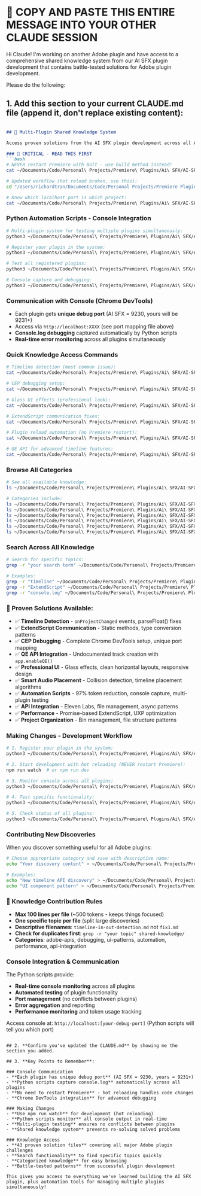 # 🚀 COPY AND PASTE THIS ENTIRE MESSAGE INTO YOUR OTHER CLAUDE SESSION

Hi Claude! I'm working on another Adobe plugin and have access to a comprehensive shared knowledge system from our AI SFX plugin development that contains battle-tested solutions for Adobe plugin development.

Please do the following:

## 1. **Add this section to your current CLAUDE.md file** (append it, don't replace existing content):

```markdown

## 🧠 Multi-Plugin Shared Knowledge System

Access proven solutions from the AI SFX plugin development across all Adobe plugin projects:

### 🚨 CRITICAL - READ THIS FIRST
```bash
# NEVER restart Premiere with Bolt - use build method instead!
cat ~/Documents/Code/Personal\ Projects/Premiere\ Plugins/Ai\ SFX/AI-SFX-Bolt/MultiPluginSystem/shared-knowledge/automation/proven-hot-reload-workflow.md

# Updated workflow (hot reload broken, use this):
cd "/Users/richardtran/Documents/Code/Personal Projects/Premiere Plugins/Ai SFX/AI-SFX-Bolt" && npm run build

# Know which localhost port is which project:
cat ~/Documents/Code/Personal\ Projects/Premiere\ Plugins/Ai\ SFX/AI-SFX-Bolt/MultiPluginSystem/shared-knowledge/debugging/localhost-port-mapping.md
```

### Python Automation Scripts - Console Integration
```bash
# Multi-plugin system for testing multiple plugins simultaneously:
python3 ~/Documents/Code/Personal\ Projects/Premiere\ Plugins/Ai\ SFX/AI-SFX-Bolt/MultiPluginSystem/multi_plugin_autonomous.py status

# Register your plugin in the system:
python3 ~/Documents/Code/Personal\ Projects/Premiere\ Plugins/Ai\ SFX/AI-SFX-Bolt/MultiPluginSystem/multi_plugin_autonomous.py register your-plugin-id 9231 3002 "Your Plugin Name"

# Test all registered plugins:
python3 ~/Documents/Code/Personal\ Projects/Premiere\ Plugins/Ai\ SFX/AI-SFX-Bolt/MultiPluginSystem/multi_plugin_autonomous.py test all

# Console capture and debugging:
python3 ~/Documents/Code/Personal\ Projects/Premiere\ Plugins/Ai\ SFX/AI-SFX-Bolt/MultiPluginSystem/autonomous_dev_simple.py
```

### Communication with Console (Chrome DevTools)
- Each plugin gets **unique debug port** (AI SFX = 9230, yours will be 9231+)
- Access via `http://localhost:XXXX` (see port mapping file above)
- **Console.log debugging** captured automatically by Python scripts
- **Real-time error monitoring** across all plugins simultaneously

### Quick Knowledge Access Commands
```bash
# Timeline detection (most common issue):
cat ~/Documents/Code/Personal\ Projects/Premiere\ Plugins/Ai\ SFX/AI-SFX-Bolt/MultiPluginSystem/shared-knowledge/debugging/timeline-detection-breakthrough.md

# CEP debugging setup:
cat ~/Documents/Code/Personal\ Projects/Premiere\ Plugins/Ai\ SFX/AI-SFX-Bolt/MultiPluginSystem/shared-knowledge/debugging/cep-debugging-setup.md

# Glass UI effects (professional look):
cat ~/Documents/Code/Personal\ Projects/Premiere\ Plugins/Ai\ SFX/AI-SFX-Bolt/MultiPluginSystem/shared-knowledge/ui-patterns/glass-effect-ui.md

# ExtendScript communication fixes:
cat ~/Documents/Code/Personal\ Projects/Premiere\ Plugins/Ai\ SFX/AI-SFX-Bolt/MultiPluginSystem/shared-knowledge/adobe-apis/extendscript-static-methods.md

# Plugin reload automation (no Premiere restart):
cat ~/Documents/Code/Personal\ Projects/Premiere\ Plugins/Ai\ SFX/AI-SFX-Bolt/MultiPluginSystem/shared-knowledge/automation/plugin-reload-automation.md

# QE API for advanced timeline features:
cat ~/Documents/Code/Personal\ Projects/Premiere\ Plugins/Ai\ SFX/AI-SFX-Bolt/MultiPluginSystem/shared-knowledge/adobe-apis/qe-api-track-creation.md
```

### Browse All Categories
```bash
# See all available knowledge:
ls ~/Documents/Code/Personal\ Projects/Premiere\ Plugins/Ai\ SFX/AI-SFX-Bolt/MultiPluginSystem/shared-knowledge/

# Categories include:
ls ~/Documents/Code/Personal\ Projects/Premiere\ Plugins/Ai\ SFX/AI-SFX-Bolt/MultiPluginSystem/shared-knowledge/adobe-apis/        # Adobe API patterns
ls ~/Documents/Code/Personal\ Projects/Premiere\ Plugins/Ai\ SFX/AI-SFX-Bolt/MultiPluginSystem/shared-knowledge/api-integration/  # External API integration
ls ~/Documents/Code/Personal\ Projects/Premiere\ Plugins/Ai\ SFX/AI-SFX-Bolt/MultiPluginSystem/shared-knowledge/automation/       # Scripts & workflows
ls ~/Documents/Code/Personal\ Projects/Premiere\ Plugins/Ai\ SFX/AI-SFX-Bolt/MultiPluginSystem/shared-knowledge/debugging/       # Debugging solutions
ls ~/Documents/Code/Personal\ Projects/Premiere\ Plugins/Ai\ SFX/AI-SFX-Bolt/MultiPluginSystem/shared-knowledge/performance/     # Optimization patterns
ls ~/Documents/Code/Personal\ Projects/Premiere\ Plugins/Ai\ SFX/AI-SFX-Bolt/MultiPluginSystem/shared-knowledge/ui-patterns/     # UI/UX patterns
```

### Search Across All Knowledge
```bash
# Search for specific topics:
grep -r "your search term" ~/Documents/Code/Personal\ Projects/Premiere\ Plugins/Ai\ SFX/AI-SFX-Bolt/MultiPluginSystem/shared-knowledge/

# Examples:
grep -r "timeline" ~/Documents/Code/Personal\ Projects/Premiere\ Plugins/Ai\ SFX/AI-SFX-Bolt/MultiPluginSystem/shared-knowledge/
grep -r "ExtendScript" ~/Documents/Code/Personal\ Projects/Premiere\ Plugins/Ai\ SFX/AI-SFX-Bolt/MultiPluginSystem/shared-knowledge/
grep -r "console.log" ~/Documents/Code/Personal\ Projects/Premiere\ Plugins/Ai\ SFX/AI-SFX-Bolt/MultiPluginSystem/shared-knowledge/
```

### 🎯 Proven Solutions Available:
- ✅ **Timeline Detection** - `onProjectChanged` events, parseFloat() fixes
- ✅ **ExtendScript Communication** - Static methods, type conversion patterns
- ✅ **CEP Debugging** - Complete Chrome DevTools setup, unique port mapping
- ✅ **QE API Integration** - Undocumented track creation with `app.enableQE()`
- ✅ **Professional UI** - Glass effects, clean horizontal layouts, responsive design
- ✅ **Smart Audio Placement** - Collision detection, timeline placement algorithms
- ✅ **Automation Scripts** - 97% token reduction, console capture, multi-plugin testing
- ✅ **API Integration** - Eleven Labs, file management, async patterns
- ✅ **Performance** - Promise-based ExtendScript, UXP optimization
- ✅ **Project Organization** - Bin management, file structure patterns

### Making Changes - Development Workflow
```bash
# 1. Register your plugin in the system:
python3 ~/Documents/Code/Personal\ Projects/Premiere\ Plugins/Ai\ SFX/AI-SFX-Bolt/MultiPluginSystem/multi_plugin_autonomous.py register your-plugin 9231 3002 "Your Plugin Name"

# 2. Start development with hot reloading (NEVER restart Premiere):
npm run watch  # or npm run dev

# 3. Monitor console across all plugins:
python3 ~/Documents/Code/Personal\ Projects/Premiere\ Plugins/Ai\ SFX/AI-SFX-Bolt/MultiPluginSystem/autonomous_dev_simple.py

# 4. Test specific functionality:
python3 ~/Documents/Code/Personal\ Projects/Premiere\ Plugins/Ai\ SFX/AI-SFX-Bolt/MultiPluginSystem/multi_plugin_autonomous.py test your-plugin

# 5. Check status of all plugins:
python3 ~/Documents/Code/Personal\ Projects/Premiere\ Plugins/Ai\ SFX/AI-SFX-Bolt/MultiPluginSystem/multi_plugin_autonomous.py status
```

### Contributing New Discoveries
When you discover something useful for all Adobe plugins:
```bash
# Choose appropriate category and save with descriptive name:
echo "Your discovery content" > ~/Documents/Code/Personal\ Projects/Premiere\ Plugins/Ai\ SFX/AI-SFX-Bolt/MultiPluginSystem/shared-knowledge/[category]/[descriptive-name].md

# Examples:
echo "New timeline API discovery" > ~/Documents/Code/Personal\ Projects/Premiere\ Plugins/Ai\ SFX/AI-SFX-Bolt/MultiPluginSystem/shared-knowledge/adobe-apis/new-timeline-feature.md
echo "UI component pattern" > ~/Documents/Code/Personal\ Projects/Premiere\ Plugins/Ai\ SFX/AI-SFX-Bolt/MultiPluginSystem/shared-knowledge/ui-patterns/new-component-pattern.md
```

### 📏 Knowledge Contribution Rules
- **Max 100 lines per file** (~500 tokens - keeps things focused)
- **One specific topic per file** (split large discoveries)
- **Descriptive filenames**: `timeline-in-out-detection.md` not `fix1.md`
- **Check for duplicates first**: `grep -r "your topic" shared-knowledge/`
- **Categories**: adobe-apis, debugging, ui-patterns, automation, performance, api-integration

### Console Integration & Communication
The Python scripts provide:
- **Real-time console monitoring** across all plugins
- **Automated testing** of plugin functionality
- **Port management** (no conflicts between plugins)
- **Error aggregation** and reporting
- **Performance monitoring** and token usage tracking

Access console at: `http://localhost:[your-debug-port]` (Python scripts will tell you which port)
```

## 2. **Confirm you've updated the CLAUDE.md** by showing me the section you added.

## 3. **Key Points to Remember**:

### Console Communication
- **Each plugin has unique debug port** (AI SFX = 9230, yours = 9231+)
- **Python scripts capture console.log** automatically across all plugins
- **No need to restart Premiere** - hot reloading handles code changes
- **Chrome DevTools integration** for advanced debugging

### Making Changes
- **Use npm run watch** for development (hot reloading)
- **Python scripts monitor** all console output in real-time
- **Multi-plugin testing** ensures no conflicts between plugins
- **Shared knowledge system** prevents re-solving solved problems

### Knowledge Access
- **43 proven solution files** covering all major Adobe plugin challenges
- **Search functionality** to find specific topics quickly
- **Categorized knowledge** for easy browsing
- **Battle-tested patterns** from successful plugin development

This gives you access to everything we've learned building the AI SFX plugin, plus automation tools for managing multiple plugins simultaneously!